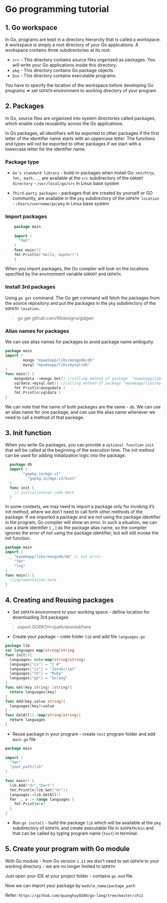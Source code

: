 # Go programming tutorial

## 1. Go workspace

In Go, programs are kept in a directory hierarchy that is called a workspace.
A workspace is simply a root directory of your Go applications.
A workspace contains three subdirectories at its root:
  - `src` – This directory contains source files organized as packages. You will write your Go applications inside this directory.
  - `pkg` - This directory contains Go package objects.
  - `bin` - This directory contains executable programs.

You have to specify the location of the workspace before developing Go programs => set `GOPATH` environment to working directory of your program

## 2. Packages

In Go, source files are organized into system directories called packages, which enable code reusability across the Go applications.

In Go packages, all identifiers will be exported to other packages if the first letter of the identifier name starts with an uppercase letter. The functions and types will not be exported to other packages if we start with a lowercase letter for the identifier name.

### Package type

- `Go's standard library` - build-in packages when install Go: `net/http, fmt, math...`, are available at the `src` subdirectory of the `GOROOT directory` - `/usr/local/go/src` in Linux base system

- `Third-party packages` - packages that are created by yourself or GO community, are available in the `pkg` subdirectory of the `GOPATH location` - `/Users/username/go/pkg` in Linux base system

### Import packages

```go
    package main
    
    import (
      "fmt"
    )
    func main(){
    fmt.Println("Hello, Gopher!")
    }
```

When you import packages, the Go compiler will look on the locations specified by the environment variable `GOROOT` and `GOPATH`.

### Install 3rd packages

Using `go get` command. The Go get command will fetch the packages from the source repository and put the packages in the `pkg` subdirectory of the `GOPATH location`.

> go get github.com/99designs/gqlgen

### Alias names for packages

We can use alias names for packages to avoid package name ambiguity.

```go
package main
import (
        mongo "mywebapp/libs/mongodb/db"
        mysql "mywebapp/libs/mysql/db"
)
func main() {
    mongodata :=mongo.Get() //calling method of package  "mywebapp/libs/mongodb/db"
    sqldata:=mysql.Get() //calling method of package "mywebapp/libs/mysql/db"  
    fmt.Println(mongodata )
    fmt.Println(sqldata )
}
```

We can note that the name of both packages are the same - `db`. We can use an alias name for one package, and can use the alias name whenever we need to call a method of that package.

## 3. Init function

When you write Go packages, you can provide a `optional function` `init` that will be called at the beginning of the execution time.
The init method can be used for adding initialization logic into the package.

```go
  package db
  import (
        "gopkg.in/mgo.v2"
          "gopkg.in/mgo.v2/bson"
  )
  func init {
    // initialization code here    
  }
```

In some contexts, we may need to import a package only for invoking it’s init method, where we don’t need to call forth other methods of the package. If we imported a package and are not using the package identifier in the program, Go compiler will show an error. In such a situation, we can use a blank identifier ( _ ) as the package alias name, so the compiler ignores the error of not using the package identifier, but will still invoke the init function.

```go
package main
import (
  _ "mywebapp/libs/mongodb/db" // not error
	"fmt"
	"log"
)
func main() {
  //implementation here
}
```

## 4. Creating and Reusing packages

- Set `GOPATH` environment to your working space - define location for downloading 3rd packages

> export GOPATH=/path/desired/here

- Create your package - crete folder `lib` and add file `languages.go`

```go
package lib
var languages map[string]string
func init(){
  languages= make(map[string]string)
  languages["cs"] = "C #"
  languages["js"] = "JavaScript"
  languages["rb"] = "Ruby"
  languages["go"] = "Golang"
}
func Get(key string) (string){
  return languages[key]
}
func Add(key,value string){
  languages[key]=value
}
func GetAll() (map[string]string){
  return languages
}
```

- Reuse package in your program - create `test` program folder and add `main.go` file

```go
package main
 
import (
  "fmt"
  "your_path/lib"
)
 
func main() {
  lib.Add("dr","Dart")
  fmt.Println(lib.Get("dr"))
  languages:=lib.GetAll()
  for _, v := range languages {
    fmt.Println(v)
  }
}
```

- Run `go install` - build the package `lib` which will be available at the `pkg` subdirectory of `GOPATH`, and create executable file in `$GOPATH/bin` and that can be called by typing program name (`test`) in terminal.

## 5. Create your program with Go module

With Go module - from Go version `1.11` we don't need to set `GOPATH` to your working directory - we are no longer limited to `GOPATH`

Just open your IDE at your project folder - contains `go.mod` file

Now we can import your package by `module_name/package_path`

Refer: `https://github.com/quanghuy9289/go-lang/tree/master/ch11`
